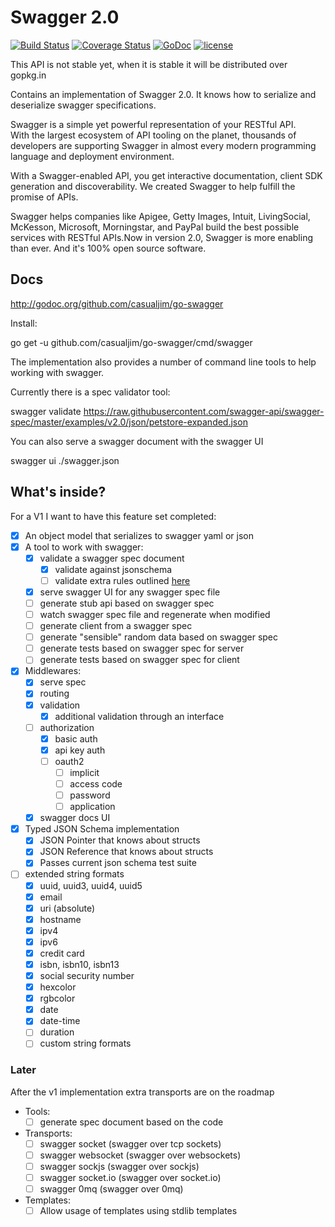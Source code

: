 # Swagger 2.0

[![Build Status](https://travis-ci.org/casualjim/go-swagger.svg?branch=master)](https://travis-ci.org/casualjim/go-swagger)
[![Coverage Status](https://coveralls.io/repos/casualjim/go-swagger/badge.svg?branch=master)](https://coveralls.io/r/casualjim/go-swagger?branch=master)
[![GoDoc](https://godoc.org/github.com/casualjim/go-swagger?status.svg)](http://godoc.org/github.com/casualjim/go-swagger)
[![license](http://img.shields.io/badge/license-Apache%20v2-orange.svg)](https://raw.githubusercontent.com/swagger-api/swagger-spec/master/LICENSE)

This API is not stable yet, when it is stable it will be distributed over gopkg.in

Contains an implementation of Swagger 2.0.
It knows how to serialize and deserialize swagger specifications.

Swagger is a simple yet powerful representation of your RESTful API.  
With the largest ecosystem of API tooling on the planet, thousands of developers are supporting Swagger
in almost every modern programming language and deployment environment.

With a Swagger-enabled API, you get interactive documentation, client SDK generation and discoverability.
We created Swagger to help fulfill the promise of APIs.

Swagger helps companies like Apigee, Getty Images, Intuit, LivingSocial, McKesson, Microsoft, Morningstar, and PayPal
build the best possible services with RESTful APIs.Now in version 2.0, Swagger is more enabling than ever.
And it's 100% open source software.

## Docs

http://godoc.org/github.com/casualjim/go-swagger

Install:

  go get -u github.com/casualjim/go-swagger/cmd/swagger

The implementation also provides a number of command line tools to help working with swagger.

Currently there is a spec validator tool:

  swagger validate https://raw.githubusercontent.com/swagger-api/swagger-spec/master/examples/v2.0/json/petstore-expanded.json

You can also serve a swagger document with the swagger UI

  swagger ui ./swagger.json

## What's inside?

For a V1 I want to have this feature set completed:

- [x] An object model that serializes to swagger yaml or json
- [x] A tool to work with swagger:
  - [x] validate a swagger spec document
    - [x] validate against jsonschema
    - [ ] validate extra rules outlined [here](https://github.com/apigee-127/swagger-tools/blob/master/docs/Swagger_Validation.md)
  - [x] serve swagger UI for any swagger spec file
  - [ ] generate stub api based on swagger spec
  - [ ] watch swagger spec file and regenerate when modified
  - [ ] generate client from a swagger spec
  - [ ] generate "sensible" random data based on swagger spec
  - [ ] generate tests based on swagger spec for server
  - [ ] generate tests based on swagger spec for client
- [x] Middlewares:
  - [x] serve spec
  - [x] routing
  - [x] validation
    - [x] additional validation through an interface
  - [ ] authorization
    - [x] basic auth
    - [x] api key auth
    - [ ] oauth2
      - [ ] implicit
      - [ ] access code
      - [ ] password
      - [ ] application
  - [x] swagger docs UI
- [x] Typed JSON Schema implementation
  - [x] JSON Pointer that knows about structs
  - [x] JSON Reference that knows about structs
  - [x] Passes current json schema test suite
- [ ] extended string formats
  - [x] uuid, uuid3, uuid4, uuid5
  - [x] email
  - [x] uri (absolute)
  - [x] hostname
  - [x] ipv4
  - [x] ipv6
  - [x] credit card
  - [x] isbn, isbn10, isbn13
  - [x] social security number
  - [x] hexcolor
  - [x] rgbcolor
  - [x] date
  - [x] date-time
  - [ ] duration
  - [ ] custom string formats

### Later

After the v1 implementation extra transports are on the roadmap

- Tools:
  - [ ] generate spec document based on the code
- Transports:
  - [ ] swagger socket (swagger over tcp sockets)
  - [ ] swagger websocket (swagger over websockets)
  - [ ] swagger sockjs (swagger over sockjs)
  - [ ] swagger socket.io (swagger over socket.io)
  - [ ] swagger 0mq (swagger over 0mq)
- Templates:
  - [ ] Allow usage of templates using stdlib templates

